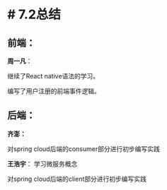 ﻿# # 7.2总结

## 前端：
**周一凡**：

继续了React native语法的学习。

编写了用户注册的前端事件逻辑。

## 后端：
**齐澎：**

对spring cloud后端的consumer部分进行初步编写实践

**王浩宇**：
学习微服务概念

对spring cloud后端的client部分进行初步编写实践

